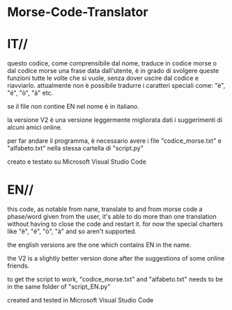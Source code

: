 # Morse-Code-Translator
# IT//
questo codice, come comprensibile dal nome, traduce in codice morse o dal codice morse una frase data dall'utente, è in grado di svolgere queste funzioni tutte le volte che si vuole, senza dover uscire dal codice e riavviarlo.
attualmente non è possibile tradurre i caratteri speciali come: "è", "é", "ò", "à" etc.

se il file non contine EN nel nome è in italiano.

la versione V2 è una versione leggermente migliorata dati i suggerimenti di alcuni amici online.

per far andare il programma, è necessario avere i file "codice_morse.txt" e "alfabeto.txt" nella stessa cartella di "script.py"

creato e testato su Microsoft Visual Studio Code
# EN//
this code, as notable from nane, translate to and from morse code a phase/word given from the user, it's able to do more than one translation without having to close the code and restart it.
for now the special charters like "è", "é", "ò", "à" and so aren't supported.

the english versions are the one which contains EN in the name.

the V2 is a slightly better version done after the suggestions of some online friends.

to get the script to work, "codice_morse.txt" and "alfabeto.txt" needs to be in the same folder of "script_EN.py"

created and tested in Microsoft Visual Studio Code
